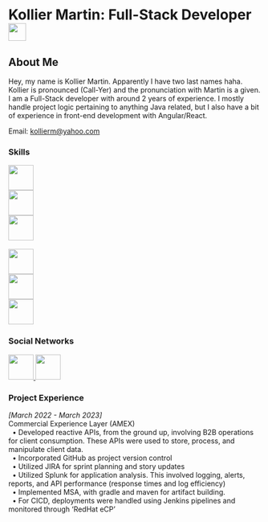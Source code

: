 # Kollier Martin: Full-Stack Developer <img src="https://upload.wikimedia.org/wikipedia/commons/thumb/b/be/Circle-icons-stack.svg/2048px-Circle-icons-stack.svg.png" width="35" height="35">
## About Me
Hey, my name is Kollier Martin. Apparently I have two last names haha. Kollier is pronounced (Call-Yer) and the pronunciation with Martin is a given. I am a Full-Stack developer with around 2 years of experience. I mostly handle project logic pertaining to anything Java related, but I also have a bit of experience in front-end development with Angular/React.

Email: kollierm@yahoo.com

### Skills
<div>
  <a href="https://www.java.com/en/">
    <img src="https://icons.iconarchive.com/icons/papirus-team/papirus-apps/512/java-icon.png" width="50" height="50">
  </a> <br />

  <a href="https://spring.io">
    <img src="https://www.svgrepo.com/show/376350/spring.svg" width="50" height="50">
  </a> <br />

  <a href="https://hibernate.org">
    <img src="https://icon-library.com/images/hibernate-icon/hibernate-icon-0.jpg" width="50" height="50"> <br />
  </a> <br />

  <a href="https://reactjs.org">
    <img src="https://cdn1.iconfinder.com/data/icons/soleicons-solid-vol-1/64/reactjs_javascript_library_atom_atomic_react-512.png" width="50" height="50">
  </a> <br />

  <a href="https://angular.io">
    <img src="https://brandslogos.com/wp-content/uploads/images/large/angular-icon-logo.png" width="50" height="50">
  </a> <br />

  <a href="https://www.mysql.com">
    <img src="https://icons.veryicon.com/png/o/system/inspur-cloud-icon/rds-mysql.png" width="50" height="50"> 
  </a> <br />
<div />

### Social Networks
<a href="https://github.com/kollier-martin">
  <img src="https://raw.githubusercontent.com/danielcranney/readme-generator/main/public/icons/socials/github.svg" width="50" height="50">
</a>
  
<a href="https://www.linkedin.com/in/kollier-martin-495b48127/">
  <img src="https://raw.githubusercontent.com/danielcranney/readme-generator/main/public/icons/socials/linkedin.svg" width="50" height="50">
</a> <br />

### Project Experience
*[March 2022 - March 2023]*     
Commercial Experience Layer (AMEX)    
&nbsp;  • Developed reactive APIs, from the ground up, involving B2B operations for client consumption. These APIs were used to store, process, and manipulate client data.   
&nbsp;  • Incorporated GitHub as project version control    
&nbsp;  • Utilized JIRA for sprint planning and story updates   
&nbsp;  • Utilized Splunk for application analysis. This involved logging, alerts, reports, and API performance (response times and log efficiency)   
&nbsp;  • Implemented MSA, with gradle and maven for artifact building.   
&nbsp;  • For CICD, deployments were handled using Jenkins pipelines and monitored through ‘RedHat eCP’   

